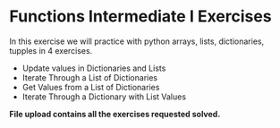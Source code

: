 <h1>Functions Intermediate I Exercises</h1>

<p>In this exercise we will practice with python arrays, lists, dictionaries, tupples in 4 exercises.</p>
    <ul>
        <li>Update values in Dictionaries and Lists</li>
        <li>Iterate Through a List of Dictionaries</li>
        <li>Get Values from a List of Dictionaries</li>
        <li>Iterate Through a Dictionary with List Values</li>
    </ul>

<p><strong>File upload contains all the exercises requested solved.</strong></p>